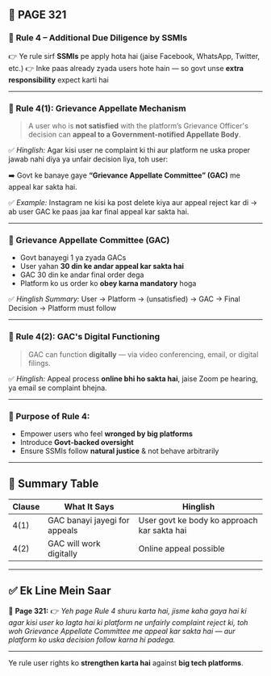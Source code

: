 ## 📄 **PAGE 321**

### 📘 **Rule 4 – Additional Due Diligence by SSMIs**

👉 Ye rule sirf **SSMIs** pe apply hota hai (jaise Facebook, WhatsApp, Twitter, etc.)
👉 Inke paas already zyada users hote hain — so govt unse **extra responsibility** expect karti hai

---

### 🔹 Rule 4(1): **Grievance Appellate Mechanism**

> A user who is **not satisfied** with the platform’s Grievance Officer's decision can **appeal to a Government-notified Appellate Body**.

✅ *Hinglish:*
Agar kisi user ne complaint ki thi aur platform ne uska proper jawab nahi diya ya unfair decision liya, toh user:

➡️ Govt ke banaye gaye **“Grievance Appellate Committee” (GAC)** me appeal kar sakta hai.

✅ *Example:*
Instagram ne kisi ka post delete kiya aur appeal reject kar di → ab user GAC ke paas jaa kar final appeal kar sakta hai.

---

### 📌 Grievance Appellate Committee (GAC)

* Govt banayegi 1 ya zyada GACs
* User yahan **30 din ke andar appeal kar sakta hai**
* GAC 30 din ke andar final order dega
* Platform ko us order ko **obey karna mandatory** hoga

✅ *Hinglish Summary:*
User → Platform → (unsatisfied) → GAC → Final Decision → Platform must follow

---

### 🔹 Rule 4(2): **GAC's Digital Functioning**

> GAC can function **digitally** — via video conferencing, email, or digital filings.

✅ *Hinglish:*
Appeal process **online bhi ho sakta hai**, jaise Zoom pe hearing, ya email se complaint bhejna.

---

### 📘 Purpose of Rule 4:

* Empower users who feel **wronged by big platforms**
* Introduce **Govt-backed oversight**
* Ensure SSMIs follow **natural justice** & not behave arbitrarily

---

## 🧩 Summary Table

| Clause | What It Says                  | Hinglish                                    |
| ------ | ----------------------------- | ------------------------------------------- |
| 4(1)   | GAC banayi jayegi for appeals | User govt ke body ko approach kar sakta hai |
| 4(2)   | GAC will work digitally       | Online appeal possible                      |

---

## ✅ **Ek Line Mein Saar**

📌 **Page 321:**
👉 *Yeh page Rule 4 shuru karta hai, jisme kaha gaya hai ki agar kisi user ko lagta hai ki platform ne unfairly complaint reject ki, toh woh Grievance Appellate Committee me appeal kar sakta hai — aur platform ko uska decision follow karna hi padega.*

---

Ye rule user rights ko **strengthen karta hai** against **big tech platforms**.

